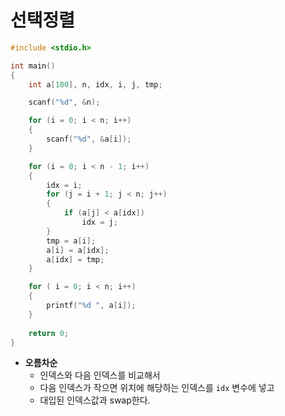 # 선택정렬

```c
#include <stdio.h>

int main()
{
    int a[100], n, idx, i, j, tmp;

    scanf("%d", &n);

    for (i = 0; i < n; i++)
    {
        scanf("%d", &a[i]);
    }

    for (i = 0; i < n - 1; i++)
    {
        idx = i;
        for (j = i + 1; j < n; j++)
        {
            if (a[j] < a[idx])
                idx = j;
        }
        tmp = a[i];
        a[i] = a[idx];
        a[idx] = tmp;
    }

    for ( i = 0; i < n; i++)
    {
        printf("%d ", a[i]);
    }
    
    return 0;
}
```

- **오름차순**
  - 인덱스와 다음 인덱스를 비교해서
  - 다음 인덱스가 작으면 위치에 해당하는 인덱스를 `idx` 변수에 넣고
  - 대입된 인덱스값과 swap한다.

